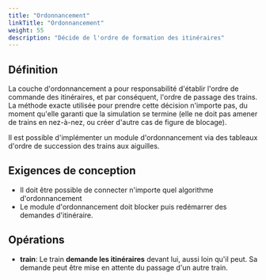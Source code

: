 ```yaml
---
title: "Ordonnancement"
linkTitle: "Ordonnancement"
weight: 55
description: "Décide de l'ordre de formation des itinéraires"
---
```


## Définition

La couche d'ordonnancement a pour responsabilité d'établir l'ordre de commande des itinéraires, et par conséquent, l'ordre de passage des trains.
La méthode exacte utilisée pour prendre cette décision n'importe pas, du moment qu'elle garanti que la simulation se termine (elle ne doit pas amener de trains en nez-à-nez, ou créer d'autre cas de figure de blocage).

Il est possible d'implémenter un module d'ordonnancement via des tableaux d'ordre de succession des trains aux aiguilles.

## Exigences de conception

- Il doit être possible de connecter n'importe quel algorithme d'ordonnancement
- Le module d'ordonnancement doit blocker puis redémarrer des demandes d'itinéraire.

## Opérations

- **train**: Le train **demande les itinéraires** devant lui, aussi loin qu'il peut. Sa demande peut être mise en attente du passage d'un autre train.